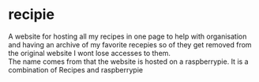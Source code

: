 # recipie
<p>A website for hosting all my recipes in one page to help with organisation and having an archive of my favorite recepies so of they get removed from the original website I wont lose accesses to them.<br>
The name comes from that the website is hosted on a raspberrypie. It is a combination of Recipes and raspberrypie</p>
